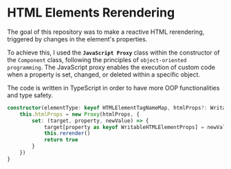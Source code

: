# HTML Elements Rerendering

The goal of this repository was to make a reactive HTML rerendering, triggered by changes in the element's properties.

To achieve this, I used the **`JavaScript Proxy`** class within the constructor of the `Component` class, following the principles of `object-oriented programming`. The JavaScript proxy enables the execution of custom code when a property is set, changed, or deleted within a specific object.

The code is written in TypeScript in order to have more OOP functionalities and type safety.

```ts
constructor(elementType: keyof HTMLElementTagNameMap, htmlProps?: WritableHTMLElementProps) {
    this.htmlProps = new Proxy(htmlProps, {
        set: (target, property, newValue) => {
            target[property as keyof WritableHTMLElementProps] = newValue
            this.rerender()
            return true
        }
    })
}
```
